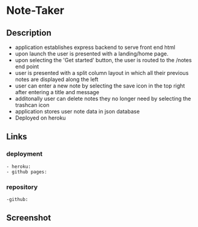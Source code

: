 # Note-Taker

## Description
 - application establishes express backend to serve front end html
 - upon launch the user is presented with a landing/home page.
 - upon selecting the 'Get started' button, the user is routed to the /notes end point
 - user is presented with a split column layout in which all their previous notes are displayed along the left
 - user can enter a new note by selecting the save icon in the top right after entering a title and message
 - additonally user can delete notes they no longer need by selecting the trashcan icon
 - application stores user note data in json database
 - Deployed on heroku

## Links
### deployment
    - heroku:
    - github pages:
### repository
    -github:

## Screenshot